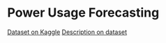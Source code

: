 # Power Usage Forecasting
[Dataset on Kaggle](https://www.kaggle.com/jeanmidev/smart-meters-in-london)
[Description on dataset](https://medium.com/@boitemailjeanmid/smart-meters-in-london-part1-description-and-first-insights-jean-michel-d-db97af2de71b)
